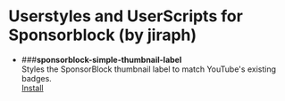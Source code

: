 # Userstyles and UserScripts for Sponsorblock (by jiraph)
- ###**sponsorblock-simple-thumbnail-label**  
Styles the SponsorBlock thumbnail label to match YouTube's existing badges.  
[Install](https://gist.github.com/jiraph/e60d0a7ae7071f1f4ef060948d50a9a1/raw/sponsorblock.simplethumbnaillabels.user.css)